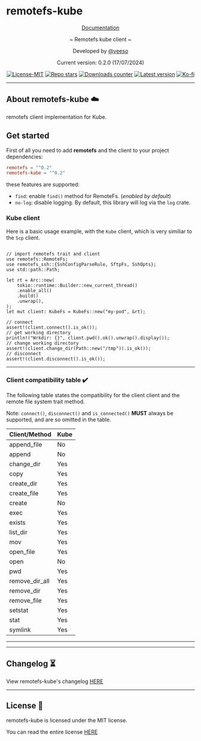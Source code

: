 # remotefs-kube

<p align="center">
  <a href="https://docs.rs/remotefs-kube" target="_blank">Documentation</a>
</p>

<p align="center">~ Remotefs kube client ~</p>

<p align="center">Developed by <a href="https://veeso.github.io/" target="_blank">@veeso</a></p>
<p align="center">Current version: 0.2.0 (17/07/2024)</p>

<p align="center">
  <a href="https://opensource.org/licenses/MIT"
    ><img
      src="https://img.shields.io/badge/License-MIT-teal.svg"
      alt="License-MIT"
  /></a>
  <a href="https://github.com/veeso/remotefs-rs-kube/stargazers"
    ><img
      src="https://img.shields.io/github/stars/veeso/remotefs-rs-kube.svg?style=badge"
      alt="Repo stars"
  /></a>
  <a href="https://crates.io/crates/remotefs-kube"
    ><img
      src="https://img.shields.io/crates/d/remotefs-kube.svg"
      alt="Downloads counter"
  /></a>
  <a href="https://crates.io/crates/remotefs-kube"
    ><img
      src="https://img.shields.io/crates/v/remotefs-kube.svg"
      alt="Latest version"
  /></a>
  <a href="https://ko-fi.com/veeso">
    <img
      src="https://img.shields.io/badge/donate-ko--fi-red"
      alt="Ko-fi"
  /></a>
</p>

---

## About remotefs-kube ☁️

remotefs client implementation for Kube.

## Get started

First of all you need to add **remotefs** and the client to your project dependencies:

```toml
remotefs = "^0.2"
remotefs-kube = "^0.2"
```

these features are supported:

- `find`: enable `find()` method for RemoteFs. (*enabled by default*)
- `no-log`: disable logging. By default, this library will log via the `log` crate.

### Kube client

Here is a basic usage example, with the `Kube` client, which is very similiar to the `Scp` client.

```rust,ignore

// import remotefs trait and client
use remotefs::RemoteFs;
use remotefs_ssh::{SshConfigParseRule, SftpFs, SshOpts};
use std::path::Path;

let rt = Arc::new(
    tokio::runtime::Builder::new_current_thread()
    .enable_all()
    .build()
    .unwrap(),
);
let mut client: KubeFs = KubeFs::new("my-pod", &rt);

// connect
assert!(client.connect().is_ok());
// get working directory
println!("Wrkdir: {}", client.pwd().ok().unwrap().display());
// change working directory
assert!(client.change_dir(Path::new("/tmp")).is_ok());
// disconnect
assert!(client.disconnect().is_ok());
```

---

### Client compatibility table ✔️

The following table states the compatibility for the client client and the remote file system trait method.

Note: `connect()`, `disconnect()` and `is_connected()` **MUST** always be supported, and are so omitted in the table.

| Client/Method  | Kube |
|----------------|------|
| append_file    | No   |
| append         | No   |
| change_dir     | Yes  |
| copy           | Yes  |
| create_dir     | Yes  |
| create_file    | Yes  |
| create         | No   |
| exec           | Yes  |
| exists         | Yes  |
| list_dir       | Yes  |
| mov            | Yes  |
| open_file      | Yes  |
| open           | No   |
| pwd            | Yes  |
| remove_dir_all | Yes  |
| remove_dir     | Yes  |
| remove_file    | Yes  |
| setstat        | Yes  |
| stat           | Yes  |
| symlink        | Yes  |

---
---

## Changelog ⏳

View remotefs-kube's changelog [HERE](CHANGELOG.md)

---

## License 📃

remotefs-kube is licensed under the MIT license.

You can read the entire license [HERE](LICENSE)
